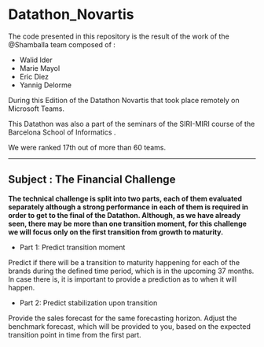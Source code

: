 # Datathon_Novartis

The code presented in this repository is the result of the work of the @Shamballa team composed of :

- Walid Ider
- Marie Mayol
- Eric Diez
- Yannig Delorme


During this Edition of the Datathon Novartis that took place remotely on Microsoft Teams.

This Datathon was also a part of the seminars of the SIRI-MIRI course of the Barcelona School of Informatics .

We were ranked 17th out of more than 60 teams.

___

## Subject : The Financial Challenge

**The technical challenge is split into two parts, each of them evaluated separately although a strong
performance in each of them is required in order to get to the final of the Datathon.
Although, as we have already seen, there may be more than one transition moment, for this challenge we
will focus only on the first transition from growth to maturity.**


- Part 1: Predict transition moment

Predict if there will be a transition to maturity happening for each of the brands during the defined time
period, which is in the upcoming 37 months. In case there is, it is important to provide a prediction as to
when it will happen.


- Part 2: Predict stabilization upon transition

Provide the sales forecast for the same forecasting horizon. Adjust the benchmark forecast, which will be
provided to you, based on the expected transition point in time from the first part. 
